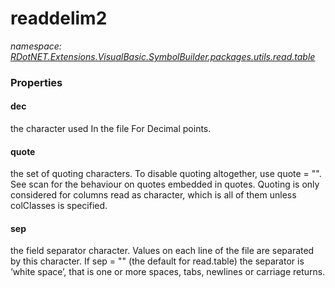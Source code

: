 ﻿# readdelim2
_namespace: [RDotNET.Extensions.VisualBasic.SymbolBuilder.packages.utils.read.table](./index.md)_






### Properties

#### dec
the character used In the file For Decimal points.
#### quote
the set of quoting characters. To disable quoting altogether, use quote = "". See scan for the behaviour on quotes embedded in quotes. Quoting is only considered for columns read as character, which is all of them unless colClasses is specified.
#### sep
the field separator character. Values on each line of the file are separated by this character. If sep = "" (the default for read.table) the separator is ‘white space’, that is one or more spaces, tabs, newlines or carriage returns.
